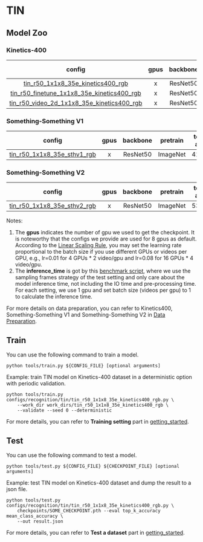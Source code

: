 # TIN

## Model Zoo

### Kinetics-400

|config | gpus | backbone| pretrain | top1 acc| top5 acc | inference_time(video/s) | gpu_mem(M)| ckpt | log| json|
|:--:|:--:|:--:|:--:|:--:|:--:|:--:|:--:|:--:|:--:|:--:|
|[tin_r50_1x1x8_35e_kinetics400_rgb](/configs/recognition/tin/tin_r50_1x1x8_35e_kinetics400_rgb.py) |x| ResNet50| ImageNet |69.44|89.19|16.5 (8x1 frames)| 6173| [ckpt]() | [log]()| [json]()|
|[tin_r50_finetune_1x1x8_35e_kinetics400_rgb](/configs/recognition/tin/tin_r50_finetune_1x1x8_35e_kinetics400_rgb.py) |x| ResNet50| ImageNet |71.00|89.98| x | 6174 | [ckpt]() | [log]()| [json]()|
|[tin_r50_video_2d_1x1x8_35e_kinetics400_rgb](/configs/recognition/tin/tin_r50_video_1x1x8_35e_kinetics400_rgb.py) |x| ResNet50 | ImageNet | x | x | x | x | [ckpt]() | [log]()| [json]()|

### Something-Something V1
|config | gpus | backbone| pretrain | top1 acc| top5 acc | gpu_mem(M) | ckpt | log| json|
|:--:|:--:|:--:|:--:|:--:|:--:|:--:|:--:|:--:|:--:|
|[tin_r50_1x1x8_35e_sthv1_rgb](/configs/recognition/tin/tin_r50_1x1x8_35e_sthv1_rgb.py) |x| ResNet50 |ImageNet|41.59|71.94| x | [ckpt]() | [log]()| [json]()|

### Something-Something V2
|config | gpus | backbone | pretrain| top1 acc| top5 acc | gpu_mem(M)  | ckpt | log| json|
|:--:|:--:|:--:|:--:|:--:|:--:|:--:|:--:|:--:|:--:|
|[tin_r50_1x1x8_35e_sthv2_rgb](/configs/recognition/tin/tin_r50_1x1x8_35e_sthv2_rgb.py) |x| ResNet50|ImageNet |53.08|82.02| x | [ckpt]() | [log]()| [json]()|

Notes:
1. The **gpus** indicates the number of gpu we used to get the checkpoint. It is noteworthy that the configs we provide are used for 8 gpus as default.
According to the [Linear Scaling Rule](https://arxiv.org/abs/1706.02677), you may set the learning rate proportional to the batch size if you use different GPUs or videos per GPU,
e.g., lr=0.01 for 4 GPUs * 2 video/gpu and lr=0.08 for 16 GPUs * 4 video/gpu.
2. The **inference_time** is got by this [benchmark script](/tools/benchmark.py), where we use the sampling frames strategy of the test setting and only care about the model inference time,
not including the IO time and pre-processing time. For each setting, we use 1 gpu and set batch size (videos per gpu) to 1 to calculate the inference time.

For more details on data preparation, you can refer to Kinetics400, Something-Something V1 and Something-Something V2 in [Data Preparation](/docs/data_preparation.md).

## Train
You can use the following command to train a model.
```shell
python tools/train.py ${CONFIG_FILE} [optional arguments]
```

Example: train TIN model on Kinetics-400 dataset in a deterministic option with periodic validation.
```shell
python tools/train.py configs/recognition/tin/tin_r50_1x1x8_35e_kinetics400_rgb.py \
    --work_dir work_dirs/tin_r50_1x1x8_35e_kinetics400_rgb \
    --validate --seed 0 --deterministic
```

For more details, you can refer to **Training setting** part in [getting_started](/docs/getting_started.md).

## Test
You can use the following command to test a model.
```shell
python tools/test.py ${CONFIG_FILE} ${CHECKPOINT_FILE} [optional arguments]
```

Example: test TIN model on Kinetics-400 dataset and dump the result to a json file.
```shell
python tools/test.py configs/recognition/tin/tin_r50_1x1x8_35e_kinetics400_rgb.py \
    checkpoints/SOME_CHECKPOINT.pth --eval top_k_accuracy mean_class_accuracy \
    --out result.json
```

For more details, you can refer to **Test a dataset** part in [getting_started](/docs/getting_started.md).
